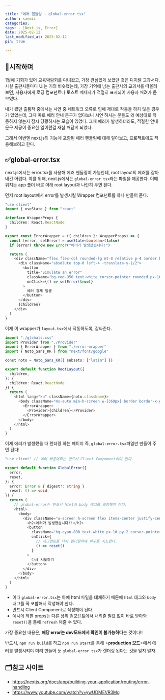 ```yaml
---

title: "에러 핸들링 - global-error.tsx"
author: saemii
categories: 
tags: - [Next.js, Error]
date: 2025-02-12
last_modified_at: 2025-02-12
pin: true

---
```


## 📌시작하며

1월에 기회가 있어 교육박람회를 다녀왔고, 가장 관심있게 보았던 것은 디지털 교과서다. 사실 출판사들마다 UI는 거의 비슷했는데, 가장 기억에 남는 출판사의 교과서를 떠올려보면, 사용자에게 로딩 컴포넌트나 토스트 메세지가 적절히 표시되어 사용자 배려가 돋보였다.

내가 봤던 출품작 중에서는 시연 중 네트워크 오류로 인해 제대로 작동을 하지 않은 경우가 있었는데, 그때 따로 에러 안내 문구가 없다보니 시연 하시는 분들도 왜 예상대로 작동하지 않는지 잠시 당황하시는 모습이 있었다. 그때 에러가 발생하더라도, 적절한 안내문구 제공이 중요한 일이란걸 새삼 깨닫게 되었다.

그래서 이번엔 next.js의 기능에 포함된 에러 핸들링에 대해 알아보고, 프로젝트에도 적용해보려고 한다.

## ✅global-error.tsx

next.js에서는 error.tsx를 사용해 에러 핸들링이 가능한데, root layout의 에러를 잡아내긴 어렵다. 이를 위해, next.js에서는 `global-error.tsx`라는 파일을 제공한다.
이때 위치는 app 폴더 바로 아래 root layout과 나란히 두면 된다.

먼저 root layout에서 error를 발생시킬 Wrapper 컴포넌트를 하나 만들어 준다.

```typescript
"use client"
import { useState } from "react"

interface WrapperProps {
  children: React.ReactNode
}

export const ErrorWrapper = ({ children }: WrapperProps) => {
  const [error, setError] = useState<boolean>(false)
  if (error) throw new Error("에러가 발생했습니다!")

  return (
    <div className="flex flex-col rounded-lg mt-8 relative p-4 border border-gray-300">
      <div className="absolute top-0 left-4 -translate-y-1/2">
        <button
          title="Simulate an error"
          className="bg-red-950 text-white cursor-pointer rounded px-10 py-2 leading-none font-semibold text-sm hover:bg-red-900 transition"
          onClick={() => setError(true)}
        >
          에러 강제 발생
        </button>
      </div>
      {children}
    </div>
  )
}
```

이제 이 wrapper가 `layout.tsx`에서 작동하도록, 감싸준다.

```typescript
import "./globals.css"
import Provider from "./Provider"
import { ErrorWrapper } from "./error-wrapper"
import { Noto_Sans_KR } from "next/font/google"

const noto = Noto_Sans_KR({ subsets: ["latin"] })

export default function RootLayout({
  children,
}: {
  children: React.ReactNode
}) {
  return (
    <html lang="ko" className={noto.className}>
      <body className="mx-auto min-h-screen w-[360px] border border-x-gray-200 ">
        <ErrorWrapper>
          <Provider>{children}</Provider>
        </ErrorWrapper>
      </body>
    </html>
  )
}
```

이제 에러가 발생했을 때 렌더링 하는 페이지 즉, `global-error.tsx`파일만 만들어 주면 된다!

```typescript
"use client" // 에러 바운더리는 반드시 Client Component여야 한다.

export default function GlobalError({
  error,
  reset,
}: {
  error: Error & { digest?: string }
  reset: () => void
}) {
  return (
    // global-error는 반드시 html과 body 태그를 포함해야 한다.
    <html>
      <body>
        <div className="w-screen h-screen flex items-center justify-center">
          <h2>에러가 발생했습니다!!</h2>
          <button
            className="bg-cyan-800 text-white px-10 py-2 cursor-pointer hover:bg-cyan-800/70"
            onClick={
              // 세그먼트를 다시 렌더링하여 복구를 시도한다.
              () => reset()
            }
          >
            다시 시도하기
          </button>
        </div>
      </body>
    </html>
  )
}
```

- 이때 `global-error.tsx`는 아예 html 파일을 대체하기 때문에 `html` 태그와 `body` 태그를 꼭 포함해서 작성해야 한다.
- 반드시 Client Component로 작성해야 된다.
- 예시에 적힌 props는 다른 상위 컴포넌트에서 내려줄 필요 없이 바로 받아와 `reset()`을 통해 `refresh` 해줄 수 있다.

가장 중요한 내용은, **해당 error는 dev모드에서 확인이 불가능하다**는 것이다!!

반드시, `npm run build`를 하고 `npm run start`를 통해 :star:**production 모드**:star:에서 에러를 발생시켜야 미리 만들어 둔 `global-error.tsx`가 렌더링 된다는 것을 잊지 말자.

## 🗂️참고 사이트

- <https://nextjs.org/docs/app/building-your-application/routing/error-handling>
- <https://www.youtube.com/watch?v=ywUDMEVR3Mg>
